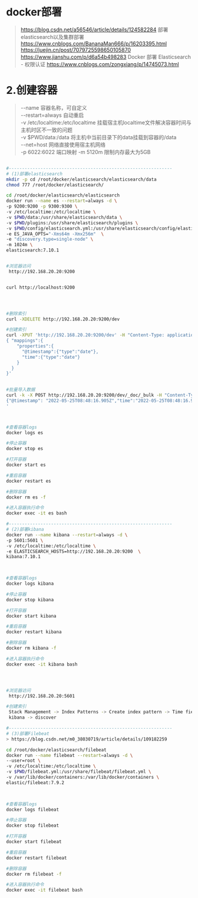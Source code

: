 # docker部署
> https://blog.csdn.net/a56546/article/details/124582284 部署elasticsearch以及集群部署
> https://www.cnblogs.com/BananaMan666/p/16203395.html https://juejin.cn/post/7079725598650105870
> https://www.jianshu.com/p/d6a54b498283 Docker 部署 Elasticsearch - 权限认证
https://www.cnblogs.com/zongxiang/p/14745073.html



# 2.创建容器
> --name 容器名称，可自定义  
> --restart=always 自动重启  
> -v /etc/localtime:/etc/localtime 挂载宿主机localtime文件解决容器时间与主机时区不一致的问题  
> -v $PWD/data:/data 将主机中当前目录下的data挂载到容器的/data  
> --net=host 网络直接使用宿主机网络  
> -p 6022:6022 端口映射
> -m 5120m 限制内存最大为5GB





``` bash

#--------------------------------------------------------------
# (1)部署elasticsearch
mkdir -p cd /root/docker/elasticsearch/elasticsearch/data
chmod 777 /root/docker/elasticsearch/

cd /root/docker/elasticsearch/elasticsearch
docker run --name es --restart=always -d \
-p 9200:9200 -p 9300:9300 \
-v /etc/localtime:/etc/localtime \
-v $PWD/data:/usr/share/elasticsearch/data \
-v $PWD/plugins:/usr/share/elasticsearch/plugins \
-v $PWD/config/elasticsearch.yml:/usr/share/elasticsearch/config/elasticsearch.yml \
-e ES_JAVA_OPTS="-Xms64m -Xmx256m"  \
-e "discovery.type=single-node" \
-m 1024m \
elasticsearch:7.10.1


#浏览器访问
 http://192.168.20.20:9200


curl http://localhost:9200




#删除索引
curl -XDELETE http://192.168.20.20:9200/dev

#创建索引
curl -XPUT 'http://192.168.20.20:9200/dev' -H "Content-Type: application/json" -d '
{ "mappings":{
    "properties":{
      "@timestamp":{"type":"date"},
      "time":{"type":"date"}
    }
  }
}'

 
#批量导入数据
curl -k -X POST http://192.168.20.20:9200/dev/_doc/_bulk -H "Content-Type: application/json" -d '{"create":{}}
{"@timestamp": "2022-05-25T08:48:16.905Z","time":"2022-05-25T08:48:16.905Z","level":"error","message":"hello world!","metadata":[{"errorCode":404,"errorMessage":"hello world!","errorTag":"150721_lith_1"}],"appInfo":{"namespace":"sers.cloud","appName":"mc","moduleName":"ServiceCenter"}}
'



#查看容器logs
docker logs es

#停止容器
docker stop es

#打开容器
docker start es

#重启容器
docker restart es

#删除容器
docker rm es -f

#进入容器执行命令
docker exec -it es bash

#-------------------------------------------------------------- 
# (2)部署kibana
docker run --name kibana --restart=always -d \
-p 5601:5601 \
-v /etc/localtime:/etc/localtime \
-e ELASTICSEARCH_HOSTS=http://192.168.20.20:9200  \
kibana:7.10.1


 
#查看容器logs
docker logs kibana

#停止容器
docker stop kibana

#打开容器
docker start kibana

#重启容器
docker restart kibana

#删除容器
docker rm kibana -f

#进入容器执行命令
docker exec -it kibana bash




#浏览器访问
 http://192.168.20.20:5601

#创建索引
 Stack Management -> Index Patterns -> Create index pattern -> Time field: @timestamp -> Create index pattern
 kibana -> discover

#-------------------------------------------------------------- 
# (3)部署Filebeat
> https://blog.csdn.net/m0_38030719/article/details/109182259

cd /root/docker/elasticsearch/filebeat
docker run --name filebeat --restart=always -d \
--user=root \
-v /etc/localtime:/etc/localtime \
-v $PWD/filebeat.yml:/usr/share/filebeat/filebeat.yml \
-v /var/lib/docker/containers:/var/lib/docker/containers \
elastic/filebeat:7.9.2
 


#查看容器logs
docker logs filebeat

#停止容器
docker stop filebeat

#打开容器
docker start filebeat

#重启容器
docker restart filebeat

#删除容器
docker rm filebeat -f

#进入容器执行命令
docker exec -it filebeat bash





```